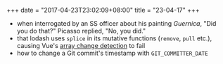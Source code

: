 +++
date = "2017-04-23T23:02:09+08:00"
title = "23-04-17"
+++

* when interrogated by an SS officer about his painting _Guernica_, "Did you do that?" Picasso replied, "No, you did."
* that lodash uses `splice` in its mutative functions (`remove`, `pull` etc.), causing Vue's [array change detection](https://vuejs.org/v2/guide/list.html#Array-Change-Detection) to fail 
* how to change a Git commit's timestamp with `GIT_COMMITTER_DATE`
